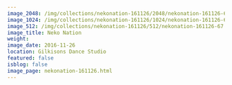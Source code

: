 ```yaml
---
image_2048: /img/collections/nekonation-161126/2048/nekonation-161126-67.jpg
image_1024: /img/collections/nekonation-161126/1024/nekonation-161126-67.jpg
image_512: /img/collections/nekonation-161126/512/nekonation-161126-67.jpg
image_title: Neko Nation
weight: 
image_date: 2016-11-26
location: Gilkisons Dance Studio
featured: false
isblog: false
image_page: nekonation-161126.html
---
```

